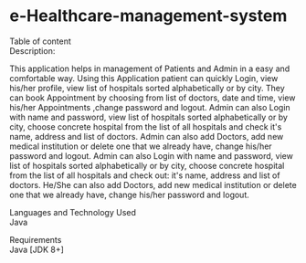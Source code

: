 # e-Healthcare-management-system
Table of content   
Description:

This application helps in management of Patients and Admin in a easy and comfortable way.
Using this Application patient can quickly Login, view his/her profile, view list of hospitals sorted alphabetically or by city.
They can book Appointment by choosing from list of doctors, date and time, view his/her Appointments ,change password and logout.
Admin can also Login with name and password, view list of hospitals sorted alphabetically or by city, choose concrete hospital from the list of all hospitals and check  it's name, address and list of doctors. Admin can also add Doctors, add new medical institution or delete one that we already have, change his/her password and logout.
Admin can also Login with name and password, view list of hospitals sorted alphabetically or by city, choose concrete hospital from the list of all hospitals and check out: it's name, address and list of doctors. He/She can also add Doctors, add new medical institution or delete one that we already have, change his/her password and logout.

Languages and Technology Used  
Java

Requirements  
Java [JDK 8+]
